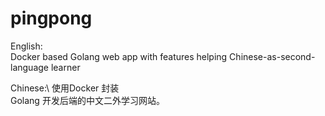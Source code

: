 # pingpong
English:\
Docker based Golang web app with features helping Chinese-as-second-language learner

Chinese:\ 
使用Docker 封装\
Golang 开发后端的中文二外学习网站。
